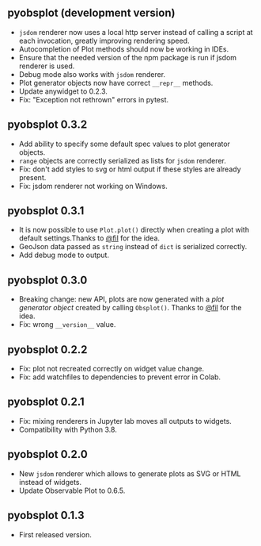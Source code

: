 ## pyobsplot (development version)

- `jsdom` renderer now uses a local http server instead of calling a script at each invocation, greatly improving rendering speed.
- Autocompletion of Plot methods should now be working in IDEs.
- Ensure that the needed version of the npm package is run if jsdom renderer is used.
- Debug mode also works with `jsdom` renderer.
- Plot generator objects now have correct `__repr__` methods.
- Update anywidget to 0.2.3.
- Fix: "Exception not rethrown" errors in pytest.

## pyobsplot 0.3.2

- Add ability to specify some default spec values to plot generator objects.
- `range` objects are correctly serialized as lists for `jsdom` renderer.
- Fix: don't add styles to svg or html output if these styles are already present.
- Fix: jsdom renderer not working on Windows.


## pyobsplot 0.3.1

- It is now possible to use `Plot.plot()` directly when creating a plot with default settings.Thanks to [@fil](https://github.com/fil) for the idea.
- GeoJson data passed as `string` instead of `dict` is serialized correctly.
- Add debug mode to output.
 

## pyobsplot 0.3.0

- Breaking change: new API, plots are now generated with a *plot generator object* created by calling `Obsplot()`. Thanks to [@fil](https://github.com/fil) for the idea.
- Fix: wrong `__version__` value.


## pyobsplot 0.2.2

- Fix: plot not recreated correctly on widget value change.
- Fix: add watchfiles to dependencies to prevent error in Colab.


## pyobsplot 0.2.1

- Fix: mixing renderers in Jupyter lab moves all outputs to widgets.
- Compatibility with Python 3.8.


## pyobsplot 0.2.0

- New `jsdom` renderer which allows to generate plots as SVG or HTML instead of widgets.
- Update Observable Plot to 0.6.5.


## pyobsplot 0.1.3

- First released version.
